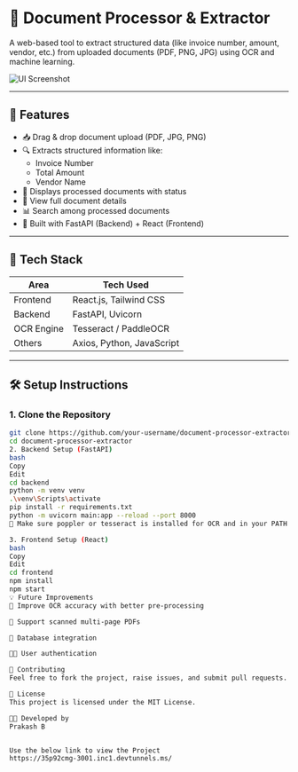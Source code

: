 # 📄 Document Processor & Extractor

A web-based tool to extract structured data (like invoice number, amount, vendor, etc.) from uploaded documents (PDF, PNG, JPG) using OCR and machine learning.

![UI Screenshot](017336ae-5fa3-408e-ab30-f6776a2bd9fd.png)

---

## 🚀 Features

- 📥 Drag & drop document upload (PDF, JPG, PNG)
- 🔍 Extracts structured information like:
  - Invoice Number
  - Total Amount
  - Vendor Name
- 📜 Displays processed documents with status
- 📁 View full document details
- 📊 Search among processed documents
- 🔁 Built with FastAPI (Backend) + React (Frontend)

---

## 🧰 Tech Stack

| Area       | Tech Used                 |
|------------|---------------------------|
| Frontend   | React.js, Tailwind CSS    |
| Backend    | FastAPI, Uvicorn          |
| OCR Engine | Tesseract / PaddleOCR     |
| Others     | Axios, Python, JavaScript |

---

## 🛠️ Setup Instructions

### 1. Clone the Repository

```bash
git clone https://github.com/your-username/document-processor-extractor.git
cd document-processor-extractor
2. Backend Setup (FastAPI)
bash
Copy
Edit
cd backend
python -m venv venv
.\venv\Scripts\activate
pip install -r requirements.txt
python -m uvicorn main:app --reload --port 8000
📌 Make sure poppler or tesseract is installed for OCR and in your PATH.

3. Frontend Setup (React)
bash
Copy
Edit
cd frontend
npm install
npm start
💡 Future Improvements
🧠 Improve OCR accuracy with better pre-processing

📄 Support scanned multi-page PDFs

💾 Database integration 

🧑‍💼 User authentication

🤝 Contributing
Feel free to fork the project, raise issues, and submit pull requests.

📃 License
This project is licensed under the MIT License.

👨‍💻 Developed by
Prakash B


Use the below link to view the Project
https://35p92cmg-3001.inc1.devtunnels.ms/

